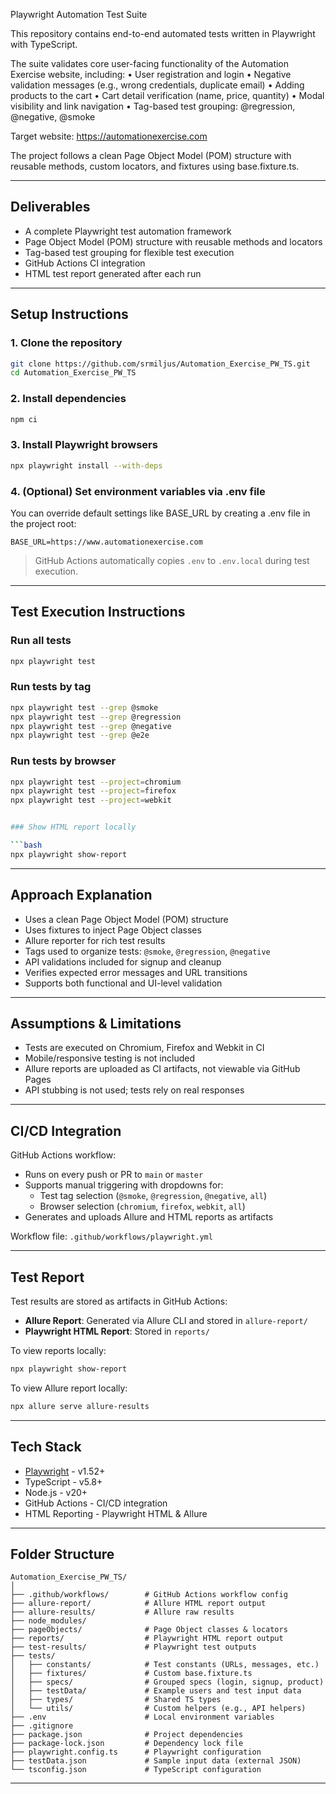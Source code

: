 Playwright Automation Test Suite

This repository contains end-to-end automated tests written in Playwright with TypeScript.

The suite validates core user-facing functionality of the Automation Exercise website, including:
	•	User registration and login
	•	Negative validation messages (e.g., wrong credentials, duplicate email)
	•	Adding products to the cart
	•	Cart detail verification (name, price, quantity)
	•	Modal visibility and link navigation
	•	Tag-based test grouping: @regression, @negative, @smoke

Target website: https://automationexercise.com

The project follows a clean Page Object Model (POM) structure with reusable methods, custom locators, and fixtures using base.fixture.ts.

---

## Deliverables

* A complete Playwright test automation framework
* Page Object Model (POM) structure with reusable methods and locators
* Tag-based test grouping for flexible test execution
* GitHub Actions CI integration
* HTML test report generated after each run

---

## Setup Instructions

### 1. Clone the repository

```bash
git clone https://github.com/srmiljus/Automation_Exercise_PW_TS.git
cd Automation_Exercise_PW_TS
```

### 2. Install dependencies

```bash
npm ci
```

### 3. Install Playwright browsers

```bash
npx playwright install --with-deps
```

### 4. (Optional) Set environment variables via .env file

You can override default settings like BASE_URL by creating a .env file in the project root:

```env
BASE_URL=https://www.automationexercise.com
```

> GitHub Actions automatically copies `.env` to `.env.local` during test execution.

---

## Test Execution Instructions

### Run all tests

```bash
npx playwright test
```

### Run tests by tag

```bash
npx playwright test --grep @smoke
npx playwright test --grep @regression
npx playwright test --grep @negative
npx playwright test --grep @e2e

```

### Run tests by browser

```bash
npx playwright test --project=chromium
npx playwright test --project=firefox
npx playwright test --project=webkit


### Show HTML report locally

```bash
npx playwright show-report
```

---

## Approach Explanation

* Uses a clean Page Object Model (POM) structure
* Uses fixtures to inject Page Object classes
* Allure reporter for rich test results
* Tags used to organize tests: `@smoke`, `@regression`, `@negative`
* API validations included for signup and cleanup
* Verifies expected error messages and URL transitions
* Supports both functional and UI-level validation

---

## Assumptions & Limitations

* Tests are executed on Chromium, Firefox and Webkit in CI
* Mobile/responsive testing is not included
* Allure reports are uploaded as CI artifacts, not viewable via GitHub Pages
* API stubbing is not used; tests rely on real responses

---

## CI/CD Integration

GitHub Actions workflow:

* Runs on every push or PR to `main` or `master`
* Supports manual triggering with dropdowns for:
  - Test tag selection (`@smoke`, `@regression`, `@negative`, `all`)
  - Browser selection (`chromium`, `firefox`, `webkit`, `all`)
* Generates and uploads Allure and HTML reports as artifacts

Workflow file: `.github/workflows/playwright.yml`

---

## Test Report

Test results are stored as artifacts in GitHub Actions:

* **Allure Report**: Generated via Allure CLI and stored in `allure-report/`
* **Playwright HTML Report**: Stored in `reports/`

To view reports locally:

```bash
npx playwright show-report
```

To view Allure report locally:

```bash
npx allure serve allure-results
```

---

## Tech Stack

* [Playwright](https://playwright.dev/) - v1.52+
* TypeScript - v5.8+
* Node.js - v20+
* GitHub Actions - CI/CD integration
* HTML Reporting - Playwright HTML & Allure

---

## Folder Structure

```
Automation_Exercise_PW_TS/
│
├── .github/workflows/        # GitHub Actions workflow config
├── allure-report/            # Allure HTML report output
├── allure-results/           # Allure raw results
├── node_modules/
├── pageObjects/              # Page Object classes & locators
├── reports/                  # Playwright HTML report output
├── test-results/             # Playwright test outputs
├── tests/
│   ├── constants/            # Test constants (URLs, messages, etc.)
│   ├── fixtures/             # Custom base.fixture.ts
│   ├── specs/                # Grouped specs (login, signup, product)
│   ├── testData/             # Example users and test input data
│   ├── types/                # Shared TS types
│   └── utils/                # Custom helpers (e.g., API helpers)
├── .env                      # Local environment variables
├── .gitignore
├── package.json              # Project dependencies
├── package-lock.json         # Dependency lock file
├── playwright.config.ts      # Playwright configuration
├── testData.json             # Sample input data (external JSON)
└── tsconfig.json             # TypeScript configuration
```

---
